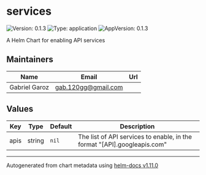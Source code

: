 # services

![Version: 0.1.3](https://img.shields.io/badge/Version-0.1.3-informational?style=flat-square) ![Type: application](https://img.shields.io/badge/Type-application-informational?style=flat-square) ![AppVersion: 0.1.3](https://img.shields.io/badge/AppVersion-0.1.3-informational?style=flat-square)

A Helm Chart for enabling API services

## Maintainers

| Name | Email | Url |
| ---- | ------ | --- |
| Gabriel Garoz | <gab.120gg@gmail.com> |  |

## Values

| Key | Type | Default | Description |
|-----|------|---------|-------------|
| apis | string | `nil` | The list of API services to enable, in the format "[API].googleapis.com" |

----------------------------------------------
Autogenerated from chart metadata using [helm-docs v1.11.0](https://github.com/norwoodj/helm-docs/releases/v1.11.0)
